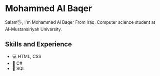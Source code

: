 # Mohammed Al Baqer
Salam🖐, I'm Mohammed Al Baqer From Iraq, Computer science student at Al-Mustansiriyah University.
## Skills and Experience
* 💻 HTML, CSS
* 💜 C#
* 📂 SQL
